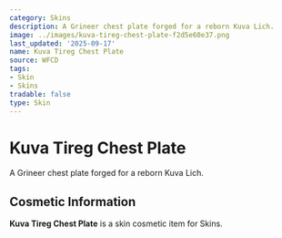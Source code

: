 ```yaml
---
category: Skins
description: A Grineer chest plate forged for a reborn Kuva Lich.
image: ../images/kuva-tireg-chest-plate-f2d5e60e37.png
last_updated: '2025-09-17'
name: Kuva Tireg Chest Plate
source: WFCD
tags:
- Skin
- Skins
tradable: false
type: Skin
---
```


# Kuva Tireg Chest Plate

A Grineer chest plate forged for a reborn Kuva Lich.

## Cosmetic Information

**Kuva Tireg Chest Plate** is a skin cosmetic item for Skins.

